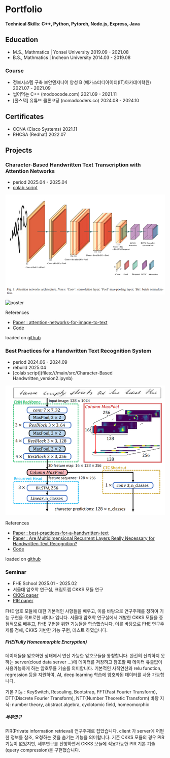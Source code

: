 # Portfolio

#### Technical Skills: C++, Python, Pytorch, Node.js, Express, Java 

## Education
- M.S., Mathmatics | Yonsei University 2019.09 - 2021.08	 			        		
- B.S., Mathmatics | Incheon University 2014.03 - 2019.08

### Course 
- 정보시스템 구축 보안엔지니어 양성 B (메가스터디아이티(IT)아카데미학원) 2021.07 - 2021.09 
- 씹어먹는 C++ (modoocode.com) 2021.09 - 2021.11
- [풀스택] 유튜브 클론코딩 (nomadcoders.co) 2024.08 - 2024.10 

## Certificates
- CCNA (Cisco Systems) 2021.11
- RHCSA (Redhat) 2022.07

## Projects 

### Character-Based Handwritten Text Transcription with Attention Networks
- period 2025.04 - 2025.04
- [colab script](files:///main/src/SIMPLE_HTR_colab_version.ipynb)

![poster](./src/atten_graph.png)

![poster](./src/attention_endcoder_decoder.png)

References
- [Paper : attention-networks-for-image-to-text](https://paperswithcode.com/paper/attention-networks-for-image-to-text)
- [Code](https://github.com/jvpoulos/Attention-OCR)

loaded on [github](https://github.com/cirbee/SIMPLE) 

### Best Practices for a Handwritten Text Recognition System
- period 2024.06 - 2024.09
- rebuild 2025.04
- [colab script](files:///main/src/Character-Based Handwritten_version2.ipynb)


![poster](./src/CTCloss_graph.png)

References
- [Paper : best-practices-for-a-handwritten-text](https://paperswithcode.com/paper/best-practices-for-a-handwritten-text)
- [Paper : Are Multidimensional Recurrent Layers Really Necessary for Handwritten Text Recognition?](https://ieeexplore.ieee.org/document/8269951)
- [Code](https://github.com/georgeretsi/HTR-best-practices/)

loaded on [github](https://github.com/cirbee/SIMPLE)


### Seminar
- FHE School 2025.01 - 2025.02
- 서울대 암호학 연구실, 크립토랩 CKKS 모듈 연구 
- [CKKS paper](https://eprint.iacr.org/2016/421.pdf)
- [PIR paper](https://eprint.iacr.org/2017/1142)

FHE 암호 모듈에 대한 기본적인 사항들을 배우고, 이를 바탕으로 연구주제를 정하여 기능 구현을 목표로한 세미나 입니다. 서울대 암호학 연구실에서 개발한 CKKS 모듈을 중점적으로 배우고, FHE 구현을 위한 기능들을 학습했습니다. 이를 바탕으로 FHE 연구주제를 정해, CKKS 기반한 기능 구현, 테스트 하였습니다. 

##### FHE(Fully Homeomorphic Encryption) 
데이터들을 암호화한 상태에서 연산 가능한 암호모듈을 통칭합니다. 완전히 신뢰하지 못하는 server(cloud data server ...)에 데이터를 저장하고 참조할 때 데이터 유출없이 사용가능하게 하는 암호무듈 기술를 의미합니다. 기본적인 사칙연산과 relu function, regression 등을 지원하여, AI, deep learning 학습에 암호화된 데이터를 사용 가능합니다.  

기본 기능 : KeySwitch, Rescaling, Bootstrap, FFT(Fast Fourier Transform), DTT(Discrete Fourier Transform), NTT(Number Theoretic Transform)
바탕 지식: number theory, abstract algebra, cyclotomic field, homeomorphic

##### 세부연구
PIR(Private information retrieval) 연구주제로 잡았습니다. client 가 server에 어떤한 정보를 참조, 요청하는 것을 숨기는 기능을 의미합니다. 기존 CKKS 모듈의 경우 PIR 기능이 없었지만, 세부연구를 진행하면서 CKKS 모듈에 적용가능한 PIR 기본 기술(query compression)을 구현했습니다. 

